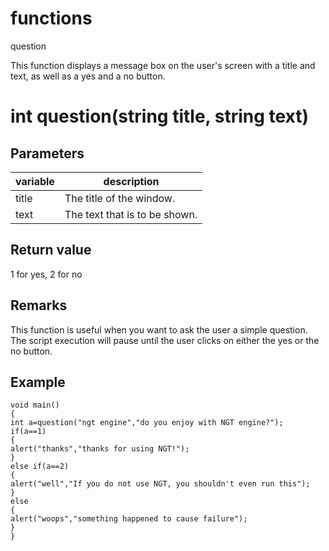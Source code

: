 # functions

question


This function displays a message box on the user's screen with a title and text, as well as a yes and a no button.


# int question(string title, string text)

## Parameters

variable| description
---|---
title | The title of the window.
text | The text that is to be shown.

## Return value

1 for yes, 2 for no

## Remarks

This function is useful when you want to ask the user a simple question. The script execution will pause until the user clicks on either the yes or the no button.

## Example

```
void main()
{
int a=question("ngt engine","do you enjoy with NGT engine?");
if(a==1)
{
alert("thanks","thanks for using NGT!");
}
else if(a==2)
{
alert("well","If you do not use NGT, you shouldn't even run this");
}
else
{
alert("woops","something happened to cause failure");
}
}
```